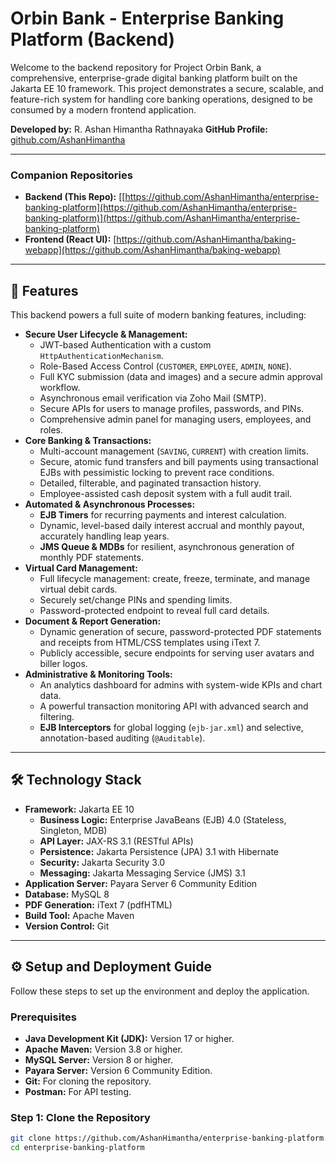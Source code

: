 # Orbin Bank - Enterprise Banking Platform (Backend)

Welcome to the backend repository for Project Orbin Bank, a comprehensive, enterprise-grade digital banking platform built on the Jakarta EE 10 framework. This project demonstrates a secure, scalable, and feature-rich system for handling core banking operations, designed to be consumed by a modern frontend application.

**Developed by:** R. Ashan Himantha Rathnayaka
**GitHub Profile:** [github.com/AshanHimantha](https://github.com/AshanHimantha)

---

### **Companion Repositories**
*   **Backend (This Repo):** [[https://github.com/AshanHimantha/enterprise-banking-platform](https://github.com/AshanHimantha/enterprise-banking-platform)](https://github.com/AshanHimantha/enterprise-banking-platform)
*   **Frontend (React UI):** [https://github.com/AshanHimantha/baking-webapp](https://github.com/AshanHimantha/baking-webapp)

---

## 🚀 Features

This backend powers a full suite of modern banking features, including:

*   **Secure User Lifecycle & Management:**
    *   JWT-based Authentication with a custom `HttpAuthenticationMechanism`.
    *   Role-Based Access Control (`CUSTOMER`, `EMPLOYEE`, `ADMIN`, `NONE`).
    *   Full KYC submission (data and images) and a secure admin approval workflow.
    *   Asynchronous email verification via Zoho Mail (SMTP).
    *   Secure APIs for users to manage profiles, passwords, and PINs.
    *   Comprehensive admin panel for managing users, employees, and roles.
*   **Core Banking & Transactions:**
    *   Multi-account management (`SAVING`, `CURRENT`) with creation limits.
    *   Secure, atomic fund transfers and bill payments using transactional EJBs with pessimistic locking to prevent race conditions.
    *   Detailed, filterable, and paginated transaction history.
    *   Employee-assisted cash deposit system with a full audit trail.
*   **Automated & Asynchronous Processes:**
    *   **EJB Timers** for recurring payments and interest calculation.
    *   Dynamic, level-based daily interest accrual and monthly payout, accurately handling leap years.
    *   **JMS Queue & MDBs** for resilient, asynchronous generation of monthly PDF statements.
*   **Virtual Card Management:**
    *   Full lifecycle management: create, freeze, terminate, and manage virtual debit cards.
    *   Securely set/change PINs and spending limits.
    *   Password-protected endpoint to reveal full card details.
*   **Document & Report Generation:**
    *   Dynamic generation of secure, password-protected PDF statements and receipts from HTML/CSS templates using iText 7.
    *   Publicly accessible, secure endpoints for serving user avatars and biller logos.
*   **Administrative & Monitoring Tools:**
    *   An analytics dashboard for admins with system-wide KPIs and chart data.
    *   A powerful transaction monitoring API with advanced search and filtering.
    *   **EJB Interceptors** for global logging (`ejb-jar.xml`) and selective, annotation-based auditing (`@Auditable`).

---

## 🛠️ Technology Stack

*   **Framework:** Jakarta EE 10
    *   **Business Logic:** Enterprise JavaBeans (EJB) 4.0 (Stateless, Singleton, MDB)
    *   **API Layer:** JAX-RS 3.1 (RESTful APIs)
    *   **Persistence:** Jakarta Persistence (JPA) 3.1 with Hibernate
    *   **Security:** Jakarta Security 3.0
    *   **Messaging:** Jakarta Messaging Service (JMS) 3.1
*   **Application Server:** Payara Server 6 Community Edition
*   **Database:** MySQL 8
*   **PDF Generation:** iText 7 (pdfHTML)
*   **Build Tool:** Apache Maven
*   **Version Control:** Git

---

## ⚙️ Setup and Deployment Guide

Follow these steps to set up the environment and deploy the application.

### Prerequisites

*   **Java Development Kit (JDK):** Version 17 or higher.
*   **Apache Maven:** Version 3.8 or higher.
*   **MySQL Server:** Version 8 or higher.
*   **Payara Server:** Version 6 Community Edition.
*   **Git:** For cloning the repository.
*   **Postman:** For API testing.

### Step 1: Clone the Repository

```bash
git clone https://github.com/AshanHimantha/enterprise-banking-platform.git
cd enterprise-banking-platform
